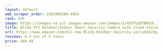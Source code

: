 ```yaml
---
layout: default 
﻿web_scraper_order: 1582906260-4954
rank: #36
image: https://images-na.ssl-images-amazon.com/images/I/419f%2BTN01dL.jpg
title: Blink XT2 Outdoor/Indoor Smart Security Camera with cloud storage included, 2-way audio, 2-year…
url: https://www.amazon.com/All-new-Blink-Outdoor-Security-included/dp/B07M8DTHGL/ref=zg_mw_amazon-devices_36?_encoding=UTF8&psc=1&refRID=HA8PT8MYS6XM4Z96RW7T
reviews: 4.3 out of 5 stars
price: $69.99 
---
```

